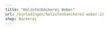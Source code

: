 ```yaml
---
title: "Holzofenbäckerei Weber"
url: /burladingen/holzofenbaeckerei-weber-2/
shop: Bäckerei
---
```

